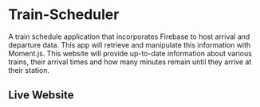 # Train-Scheduler
A train schedule application that incorporates Firebase to host arrival and departure data. This app will retrieve and manipulate this information with Moment.js. This website will provide up-to-date information about various trains, their arrival times and how many minutes remain until they arrive at their station.

## Live Website
